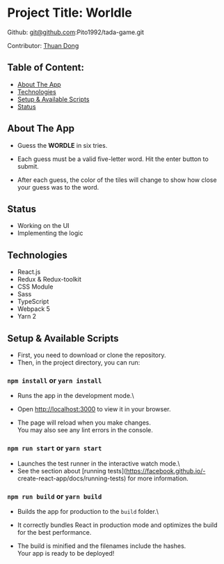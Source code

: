 # Project Title: Worldle

Github: git@github.com:Pito1992/tada-game.git

Contributor: [Thuan Dong](https://www.linkedin.com/in/dongtanthuan/)

## Table of Content:

- [About The App](#about-the-app)
- [Technologies](#technologies)
- [Setup & Available Scripts](#setup)
- [Status](#status)

## About The App
- Guess the **WORDLE** in six tries.

- Each guess must be a valid five-letter word. Hit the enter button to submit.

- After each guess, the color of the tiles will change to show how close your guess was to the word.

## Status

- Working on the UI
- Implementing the logic

## Technologies
- React.js
- Redux & Redux-toolkit
- CSS Module
- Sass
- TypeScript
- Webpack 5
- Yarn 2

## Setup & Available Scripts
- First, you need to download or clone the repository.
- Then, in the project directory, you can run:

### `npm install` or `yarn install` 

- Runs the app in the development mode.\
- Open [http://localhost:3000](http://localhost:3000) to view it in your browser.

- The page will reload when you make changes.\
You may also see any lint errors in the console.

### `npm run start` or `yarn start`

- Launches the test runner in the interactive watch mode.\
- See the section about [running tests](https://facebook.github.io/- create-react-app/docs/running-tests) for more information.

### `npm run build` or `yarn build`

- Builds the app for production to the `build` folder.\
- It correctly bundles React in production mode and optimizes the build for the best performance.

- The build is minified and the filenames include the hashes.\
Your app is ready to be deployed!

